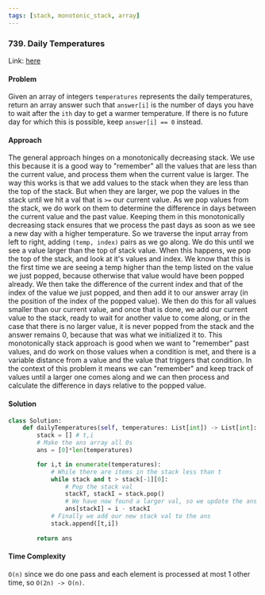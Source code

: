 ```yaml
---
tags: [stack, monotonic_stack, array]
---
```


### 739. Daily Temperatures

Link: [here](https://leetcode.com/problems/daily-temperatures/)

#### Problem
Given an array of integers `temperatures` represents the daily temperatures, return an array answer such that `answer[i]` is the number of days you have to wait after the `ith` day to get a warmer temperature. If there is no future day for which this is possible, keep `answer[i] == 0` instead.

#### Approach
The general approach hinges on a monotonically decreasing stack. We use this because it is a good way to "remember" all the values that are less than the current value, and process them when the current value is larger. 
The way this works is that we add values to the stack when they are less than the top of the stack. But when they are larger, we pop the values in the stack until we hit a val that is `>=` our current value. As we pop values from the stack, we do work on them to determine the difference in days between the current value and the past value. Keeping them in this monotonically decreasing stack ensures that we process the past days as soon as we see a new day with a higher temperature.
So we traverse the input array from left to right, adding `(temp, index)` pairs as we go along. We do this until we see a value larger than the top of stack value. When this happens, we pop the top of the stack, and look at it's values and index. We know that this is the first time we are seeing a temp higher than the temp listed on the value we just popped, because otherwise that value would have been popped already. We then take the difference of the current index and that of the index of the value we just popped, and then add it to our answer array (in the position of the index of the popped value). We then do this for all values smaller than our current value, and once that is done, we add our current value to the stack, ready to wait for another value to come along, or in the case that there is no larger value, it is never popped from the stack and the answer remains 0, because that was what we initialized it to. 
This monotonically stack approach is good when we want to "remember" past values, and do work on those values when a condition is met, and there is a variable distance from a value and the value that triggers that condition. In the context of this problem it means we can "remember" and keep track of values until a larger one comes along and we can then process and calculate the difference in days relative to the popped value. 

#### Solution
```python 
class Solution:
    def dailyTemperatures(self, temperatures: List[int]) -> List[int]:
        stack = [] # t,i
        # Make the ans array all 0s
        ans = [0]*len(temperatures)

        for i,t in enumerate(temperatures):
            # While there are items in the stack less than t
            while stack and t > stack[-1][0]:
                # Pop the stack val
                stackT, stackI = stack.pop()
                # We have now found a larger val, so we update the ans with the diff
                ans[stackI] = i - stackI
            # Finally we add our new stack val to the ans
            stack.append([t,i])
        
        return ans
```

#### Time Complexity
`O(n)` since we do one pass and each element is processed at most 1 other time, so `O(2n) -> O(n)`.

